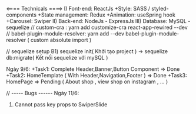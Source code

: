 <==== Technicals ====>
I) Font-end: ReactJs
+Style: SASS / styled-components
+State management: Redux
+Animation: useSpring hook
+Carousel: Swiper
II) Back-end: NodeJs - ExpressJs
III) Database: MySQL - sequelize
// custom-cra : yarn add customize-cra react-app-rewired --dev
// babel-plugin-module-resolver: yarn add --dev babel-plugin-module-resolver ( custom absolute import )

// sequelize setup
B1) sequelize init( Khởi tạo project ) -> sequelize db:migrate( Kết nối sequelize với mySQL )

Ngày 9/6:
+Task1: Complete Header,Banner,Button Component => Done
+Task2: HomeTemplate ( With Header,Navigation,Footer ) => Done
+Task3: HomePage => Pending ( About shop , view shop on instagram , ... )

// ----- Bugs ------
Ngày 11/6:

1. Cannot pass key props to SwiperSlide
